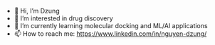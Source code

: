 - 👋 Hi, I’m Dzung
- 🧬 I’m interested in drug discovery
- 🤖 I’m currently learning molecular docking and ML/AI applications
- 📫 How to reach me: https://www.linkedin.com/in/nguyen-dzung/

<!---
dzvng/dzvng is a ✨ special ✨ repository because its `README.md` (this file) appears on your GitHub profile.
You can click the Preview link to take a look at your changes.
--->
